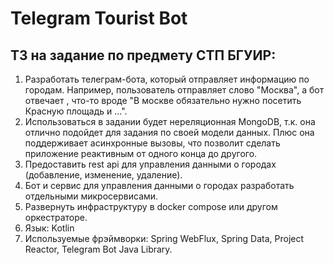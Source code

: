 # Telegram Tourist Bot

## ТЗ на задание по предмету СТП БГУИР:

1) Разработать телеграм-бота, который отправляет информацию по городам. Например, пользователь отправляет слово "Москва", а бот отвечает , что-то вроде "В москве обязательно нужно посетить 
   Красную площадь и ...".
2) Использоваться в задании будет нереляционная MongoDB, т.к. она отлично подойдет для задания по своей модели 
   данных. Плюс она поддерживает асинхронные вызовы, что позволит сделать приложение реактивным от одного конца до 
   другого.
3) Предоставить rest api для управления данными о городах (добавление, изменение, удаление).
4) Бот и сервис для управления данными о городах разработать отдельными микросервисами.
5) Развернуть инфраструктуру в docker compose или другом оркестраторе.
6) Язык: Kotlin
7) Используемые фрэймворки: Spring WebFlux, Spring Data, Project Reactor, Telegram Bot Java Library.
